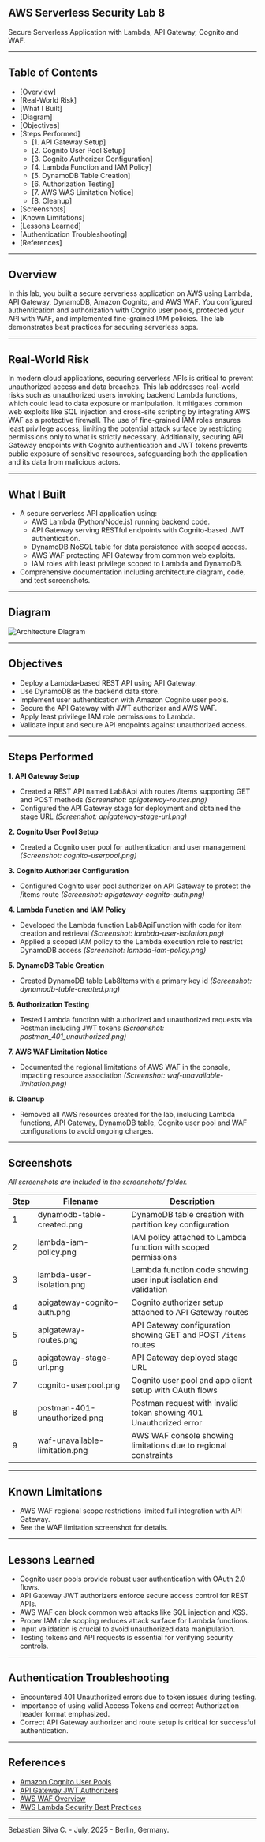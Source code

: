 ## AWS Serverless Security Lab 8

Secure Serverless Application with Lambda, API Gateway, Cognito and WAF.

---

## Table of Contents

- [Overview]
- [Real-World Risk]
- [What I Built]
- [Diagram]
- [Objectives]
- [Steps Performed]
  - [1. API Gateway Setup]
  - [2. Cognito User Pool Setup]
  - [3. Cognito Authorizer Configuration]
  - [4. Lambda Function and IAM Policy]
  - [5. DynamoDB Table Creation]
  - [6. Authorization Testing]
  - [7. AWS WAS Limitation Notice]
  - [8. Cleanup]
- [Screenshots]
- [Known Limitations]
- [Lessons Learned]
- [Authentication Troubleshooting]
- [References]

--- 

## Overview

In this lab, you built a secure serverless application on AWS using Lambda, API Gateway, DynamoDB, Amazon Cognito, and AWS WAF. You configured authentication and authorization with Cognito user pools, protected your API with WAF, and implemented fine-grained IAM policies. The lab demonstrates best practices for securing serverless apps.

---

## Real-World Risk

In modern cloud applications, securing serverless APIs is critical to prevent unauthorized access and data breaches. This lab addresses real-world risks such as unauthorized users invoking backend Lambda functions, which could lead to data exposure or manipulation. It mitigates common web exploits like SQL injection and cross-site scripting by integrating AWS WAF as a protective firewall. The use of fine-grained IAM roles ensures least privilege access, limiting the potential attack surface by restricting permissions only to what is strictly necessary. Additionally, securing API Gateway endpoints with Cognito authentication and JWT tokens prevents public exposure of sensitive resources, safeguarding both the application and its data from malicious actors.

---

## What I Built 

- A secure serverless API application using:
  - AWS Lambda (Python/Node.js) running backend code.
  - API Gateway serving RESTful endpoints with Cognito-based JWT authentication.
  - DynamoDB NoSQL table for data persistence with scoped access.
  - AWS WAF protecting API Gateway from common web exploits.
  - IAM roles with least privilege scoped to Lambda and DynamoDB.
- Comprehensive documentation including architecture diagram, code, and test screenshots.

---

## Diagram

![Architecture Diagram](diagram.png)

---

## Objectives

- Deploy a Lambda-based REST API using API Gateway.
- Use DynamoDB as the backend data store.
- Implement user authentication with Amazon Cognito user pools.
- Secure the API Gateway with JWT authorizer and AWS WAF.
- Apply least privilege IAM role permissions to Lambda.
- Validate input and secure API endpoints against unauthorized access.

---

## Steps Performed

**1. API Gateway Setup**
   - Created a REST API named Lab8Api with routes /items supporting GET and POST methods *(Screenshot: apigateway-routes.png)*
   - Configured the API Gateway stage for deployment and obtained the stage URL *(Screenshot: apigateway-stage-url.png)*

**2. Cognito User Pool Setup**
   - Created a Cognito user pool for authentication and user management *(Screenshot: cognito-userpool.png)*

**3. Cognito Authorizer Configuration**
   - Configured Cognito user pool authorizer on API Gateway to protect the /items route *(Screenshot: apigateway-cognito-auth.png)*

**4. Lambda Function and IAM Policy**
   - Developed the Lambda function Lab8ApiFunction with code for item creation and retrieval *(Screenshot: lambda-user-isolation.png)*
   - Applied a scoped IAM policy to the Lambda execution role to restrict DynamoDB access *(Screenshot: lambda-iam-policy.png)*

**5. DynamoDB Table Creation**
   - Created DynamoDB table Lab8Items with a primary key id *(Screenshot: dynamodb-table-created.png)*

**6. Authorization Testing**
   - Tested Lambda function with authorized and unauthorized requests via Postman including JWT tokens *(Screenshot: postman_401_unauthorized.png)*

**7. AWS WAF Limitation Notice**
   - Documented the regional limitations of AWS WAF in the console, impacting resource association *(Screenshot: waf-unavailable-limitation.png)*

**8. Cleanup**
   - Removed all AWS resources created for the lab, including Lambda functions, API Gateway, DynamoDB table, Cognito user pool and WAF configurations to avoid ongoing charges.
     
---

## Screenshots

*All screenshots are included in the screenshots/ folder.*

| Step | Filename                       | Description                                                       |
| ---- | ------------------------------ | ----------------------------------------------------------------- |
| 1    | dynamodb-table-created.png     | DynamoDB table creation with partition key configuration          |
| 2    | lambda-iam-policy.png          | IAM policy attached to Lambda function with scoped permissions    |
| 3    | lambda-user-isolation.png      | Lambda function code showing user input isolation and validation  |
| 4    | apigateway-cognito-auth.png    | Cognito authorizer setup attached to API Gateway routes           |
| 5    | apigateway-routes.png          | API Gateway configuration showing GET and POST `/items` routes    |
| 6    | apigateway-stage-url.png       | API Gateway deployed stage URL                                    |
| 7    | cognito-userpool.png           | Cognito user pool and app client setup with OAuth flows           |
| 8    | postman-401-unauthorized.png   | Postman request with invalid token showing 401 Unauthorized error |
| 9    | waf-unavailable-limitation.png | AWS WAF console showing limitations due to regional constraints   |

---

## Known Limitations

- AWS WAF regional scope restrictions limited full integration with API Gateway.  
- See the WAF limitation screenshot for details.

---

## Lessons Learned

- Cognito user pools provide robust user authentication with OAuth 2.0 flows.
- API Gateway JWT authorizers enforce secure access control for REST APIs.
- AWS WAF can block common web attacks like SQL injection and XSS.
- Proper IAM role scoping reduces attack surface for Lambda functions.
- Input validation is crucial to avoid unauthorized data manipulation.
- Testing tokens and API requests is essential for verifying security controls.

---

## Authentication Troubleshooting

- Encountered 401 Unauthorized errors due to token issues during testing.  
- Importance of using valid Access Tokens and correct Authorization header format emphasized.  
- Correct API Gateway authorizer and route setup is critical for successful authentication.

---

## References

- [Amazon Cognito User Pools](https://docs.aws.amazon.com/cognito/latest/developerguide/cognito-user-pools.html)
- [API Gateway JWT Authorizers](https://docs.aws.amazon.com/apigateway/latest/developerguide/apigateway-integrate-with-cognito.html)
- [AWS WAF Overview](https://aws.amazon.com/waf/)
- [AWS Lambda Security Best Practices](https://docs.aws.amazon.com/lambda/latest/dg/best-practices.html)

---

Sebastian Silva C. - July, 2025 - Berlin, Germany.
